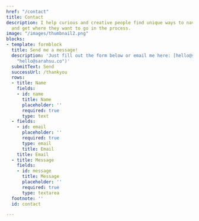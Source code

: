 ```yaml
---
href: "/contact"
title: Contact
description: I help curious and creative people find unique ways to navigate life
  and get where they want to go in the process.
image: "/images/thumbnail2.png"
blocks:
- template: formblock
  title: Send me a message!
  description: 'Just fill out the form below or email me here: [hello@sarahsu.co](mailto:hello@sarahsu.co
    "hello@sarahsu.co")'
  submitText: Send
  successUrl: /thankyou
  rows:
  - title: Name
    fields:
    - id: name
      title: Name
      placeholder: ''
      required: true
      type: text
  - fields:
    - id: email
      placeholder: ''
      required: true
      type: email
      title: Email
    title: Email
  - title: Message
    fields:
    - id: message
      title: Message
      placeholder: ''
      required: true
      type: textarea
  footnote: ''
  id: contact

---
```

